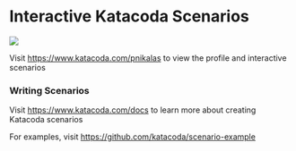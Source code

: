 # Interactive Katacoda Scenarios

[![](http://shields.katacoda.com/katacoda/pnikalas/count.svg)](https://www.katacoda.com/pnikalas "Get your profile on Katacoda.com")

Visit https://www.katacoda.com/pnikalas to view the profile and interactive scenarios

### Writing Scenarios
Visit https://www.katacoda.com/docs to learn more about creating Katacoda scenarios

For examples, visit https://github.com/katacoda/scenario-example
